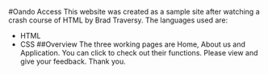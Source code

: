 #Oando Access
This website was created as a sample site after watching a crash course of HTML by Brad Traversy. The languages used are:
* HTML
* CSS
##Overview
The three working pages are Home, About us and Application. You can click to check out their functions.
Please view and give your feedback. Thank you. 